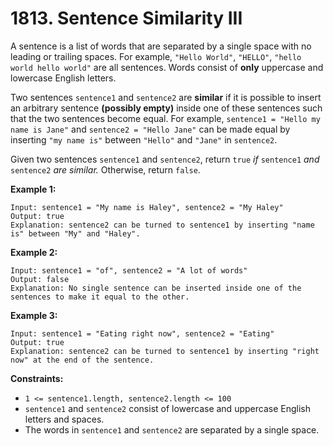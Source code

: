 # 1813. Sentence Similarity III

A sentence is a list of words that are separated by a single space with no leading or trailing spaces. For example, `"Hello World"`, `"HELLO"`, `"hello world hello world"` are all sentences. Words consist of **only** uppercase and lowercase English letters.

Two sentences `sentence1` and `sentence2` are **similar** if it is possible to insert an arbitrary sentence **(possibly empty)** inside one of these sentences such that the two sentences become equal. For example, `sentence1 = "Hello my name is Jane"` and `sentence2 = "Hello Jane"` can be made equal by inserting `"my name is"` between `"Hello"` and `"Jane"` in `sentence2`.

Given two sentences `sentence1` and `sentence2`, return `true` *if* `sentence1` *and* `sentence2` *are similar.* Otherwise, return `false`.

**Example 1:**

```()
Input: sentence1 = "My name is Haley", sentence2 = "My Haley"
Output: true
Explanation: sentence2 can be turned to sentence1 by inserting "name is" between "My" and "Haley".
```

**Example 2:**

```()
Input: sentence1 = "of", sentence2 = "A lot of words"
Output: false
Explanation: No single sentence can be inserted inside one of the sentences to make it equal to the other.
```

**Example 3:**

```()
Input: sentence1 = "Eating right now", sentence2 = "Eating"
Output: true
Explanation: sentence2 can be turned to sentence1 by inserting "right now" at the end of the sentence.
```

**Constraints:**

- `1 <= sentence1.length, sentence2.length <= 100`
- `sentence1` and `sentence2` consist of lowercase and uppercase English letters and spaces.
- The words in `sentence1` and `sentence2` are separated by a single space.
